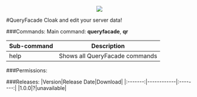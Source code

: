 <p align="center">
  <img src="https://raw.githubusercontent.com/Gamecrafter/PocketMine-Plugins/master/QueryFacade/images/icon.png?raw=true"/>
</p>
#QueryFacade
Cloak and edit your server data!

###Commands:
Main command: **queryfacade**, **qr**

|Sub-command|Description|
|-----------|-----------|
|help|Shows all QueryFacade commands|

###Permissions:

###Releases:
|Version|Release Date|Download|
|:-------:|------------|:--------:|
|1.0.0|?|unavailable|
